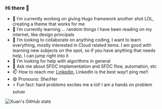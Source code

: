 ### Hi there 👋

<!--
**xuanjin001/xuanjin001** is a ✨ _special_ ✨ repository because its `README.md` (this file) appears on your GitHub profile.

Here are some ideas to get you started:

https://github.com/anuraghazra/github-readme-stats#github-stats-card
--> 

- 🔭 I’m currently working on giving Hugo framework another shot LOL, creating a theme that works for me
- 🌱 I’m currently learning ... random things I have been reading on my internet, like design principals
- 👯 I’m looking to collaborate on anything coding, I want to learn everything, mostly interested in Cloud related items. I am good with learning new subjects on the spot, so if you have anything that needs help, I can jump right into it
- 🤔 I’m looking for help with algorithms in general 
- 💬 Ask me about SFDC implementation and SFDC flow, automation, etc
- 📫 How to reach me: [Linkedin](https://www.linkedin.com/in/xuan-jin-salesforce-solution-architect/), LinkedIn is the best way!! ping me!!
- 😄 Pronouns: She/Her
- ⚡ Fun fact: hard problems excites me a lot! I am a hands on problem solver


![Xuan's GitHub stats](https://github-readme-stats.vercel.app/api?username=xuanjin001&show_icons=true&theme=radical)
<!--
![Anurag's GitHub stats](https://github-readme-stats.vercel.app/api?username=anuraghazra&show_icons=true&theme=radical)-->
<!--
[![Xuan's GitHub stats](https://github-readme-stats.vercel.app/api?username=xuanjin001)](https://github.com/xuanjin001/github-readme-stats)--> 
